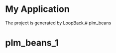 # My Application

The project is generated by [LoopBack](http://loopback.io).# plm_beans
# plm_beans_1
